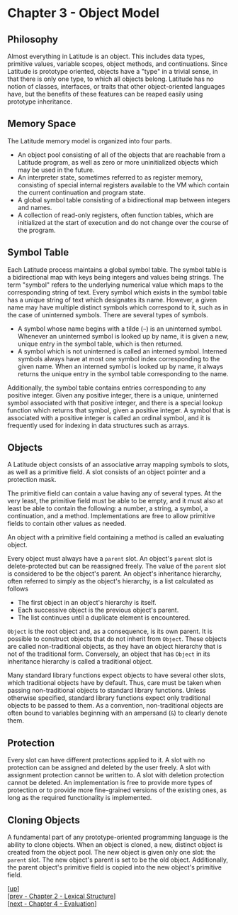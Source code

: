 
# Chapter 3 - Object Model

## Philosophy

Almost everything in Latitude is an object. This includes data types,
primitive values, variable scopes, object methods, and
continuations. Since Latitude is prototype oriented, objects have a
"type" in a trivial sense, in that there is only one type, to which
all objects belong. Latitude has no notion of classes, interfaces, or
traits that other object-oriented languages have, but the benefits of
these features can be reaped easily using prototype inheritance.

## Memory Space

The Latitude memory model is organized into four parts.

 * An object pool consisting of all of the objects that are reachable
   from a Latitude program, as well as zero or more uninitialized
   objects which may be used in the future.
 * An interpreter state, sometimes referred to as register memory,
   consisting of special internal registers available to the VM which
   contain the current continuation and program state.
 * A global symbol table consisting of a bidirectional map between
   integers and names.
 * A collection of read-only registers, often function tables, which
   are initialized at the start of execution and do not change over
   the course of the program.

## Symbol Table

Each Latitude process maintains a global symbol table. The symbol
table is a bidirectional map with keys being integers and values being
strings. The term "symbol" refers to the underlying numerical value
which maps to the corresponding string of text. Every symbol which
exists in the symbol table has a unique string of text which
designates its name. However, a given name may have multiple distinct
symbols which correspond to it, such as in the case of uninterned
symbols. There are several types of symbols.

 * A symbol whose name begins with a tilde (`~`) is an uninterned
   symbol. Whenever an uninterned symbol is looked up by name, it is
   given a new, unique entry in the symbol table, which is then
   returned.
 * A symbol which is not uninterned is called an interned
   symbol. Interned symbols always have at most one symbol index
   corresponding to the given name. When an interned symbol is looked
   up by name, it always returns the unique entry in the symbol table
   corresponding to the name.

Additionally, the symbol table contains entries corresponding to any
positive integer. Given any positive integer, there is a unique,
uninterned symbol associated with that positive integer, and there is
a special lookup function which returns that symbol, given a positive
integer. A symbol that is associated with a positive integer is called
an ordinal symbol, and it is frequently used for indexing in data
structures such as arrays.

## Objects

A Latitude object consists of an associative array mapping symbols to
slots, as well as a primitive field. A slot consists of an object
pointer and a protection mask.

The primitive field can contain a value having any of several
types. At the very least, the primitive field must be able to be
empty, and it must also at least be able to contain the following: a
number, a string, a symbol, a continuation, and a
method. Implementations are free to allow primitive fields to contain
other values as needed.

An object with a primitive field containing a method is called an
evaluating object.

Every object must always have a `parent` slot. An object's `parent`
slot is delete-protected but can be reassigned freely. The value of
the `parent` slot is considered to be the object's parent. An object's
inheritance hierarchy, often referred to simply as the object's
hierarchy, is a list calculated as follows

 * The first object in an object's hierarchy is itself.
 * Each successive object is the previous object's parent.
 * The list continues until a duplicate element is encountered.

`Object` is the root object and, as a consequence, is its own
parent. It is possible to construct objects that do not inherit from
`Object`. These objects are called non-traditional objects, as they
have an object hierarchy that is not of the traditional
form. Conversely, an object that has `Object` in its inheritance
hierarchy is called a traditional object.

Many standard library functions expect objects to have several other
slots, which traditional objects have by default. Thus, care must be
taken when passing non-traditional objects to standard library
functions. Unless otherwise specified, standard library functions
expect only traditional objects to be passed to them. As a convention,
non-traditional objects are often bound to variables beginning with an
ampersand (`&`) to clearly denote them.

## Protection

Every slot can have different protections applied to it. A slot with
no protection can be assigned and deleted by the user freely. A slot
with assignment protection cannot be written to. A slot with deletion
protection cannot be deleted. An implementation is free to provide
more types of protection or to provide more fine-grained versions of
the existing ones, as long as the required functionality is
implemented.

## Cloning Objects

A fundamental part of any prototype-oriented programming language is
the ability to clone objects. When an object is cloned, a new,
distinct object is created from the object pool. The new object is
given only one slot: the `parent` slot. The new object's parent is set
to be the old object. Additionally, the parent object's primitive
field is copied into the new object's primitive field.

[[up](.)]
<br/>[[prev - Chapter 2 - Lexical Structure](ch2_lexical.md)]
<br/>[[next - Chapter 4 - Evaluation](ch4_evaluation.md)]
